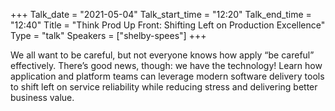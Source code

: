 +++
Talk_date = "2021-05-04"
Talk_start_time = "12:20"
Talk_end_time = "12:40"
Title = "Think Prod Up Front: Shifting Left on Production Excellence"
Type = "talk"
Speakers = ["shelby-spees"]
+++

We all want to be careful, but not everyone knows how apply “be careful” effectively. There’s good news, though: we have the technology! Learn how application and platform teams can leverage modern software delivery tools to shift left on service reliability while reducing stress and delivering better business value.

